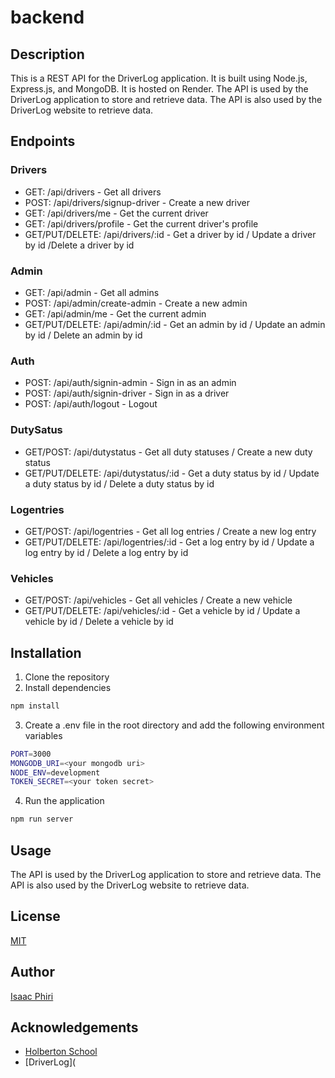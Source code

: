 # backend

## Description

This is a REST API for the DriverLog application. It is built using Node.js, Express.js, and MongoDB. It is hosted on Render. The API is used by the DriverLog application to store and retrieve data. The API is also used by the DriverLog website to retrieve data.

## Endpoints

### Drivers

- GET: /api/drivers - Get all drivers
- POST: /api/drivers/signup-driver - Create a new driver
- GET: /api/drivers/me - Get the current driver
- GET: /api/drivers/profile - Get the current driver's profile
- GET/PUT/DELETE: /api/drivers/:id - Get a driver by id / Update a driver by id /Delete a driver by id

### Admin

- GET: /api/admin - Get all admins
- POST: /api/admin/create-admin - Create a new admin
- GET: /api/admin/me - Get the current admin
- GET/PUT/DELETE: /api/admin/:id - Get an admin by id / Update an admin by id / Delete an admin by id

### Auth

- POST: /api/auth/signin-admin - Sign in as an admin
- POST: /api/auth/signin-driver - Sign in as a driver
- POST: /api/auth/logout - Logout

### DutySatus

- GET/POST: /api/dutystatus - Get all duty statuses / Create a new duty status
- GET/PUT/DELETE: /api/dutystatus/:id - Get a duty status by id / Update a duty status by id / Delete a duty status by id

### Logentries

- GET/POST: /api/logentries - Get all log entries / Create a new log entry
- GET/PUT/DELETE: /api/logentries/:id - Get a log entry by id / Update a log entry by id / Delete a log entry by id

### Vehicles

- GET/POST: /api/vehicles - Get all vehicles / Create a new vehicle
- GET/PUT/DELETE: /api/vehicles/:id - Get a vehicle by id / Update a vehicle by id / Delete a vehicle by id

## Installation

1. Clone the repository
2. Install dependencies

```bash
npm install
```

3. Create a .env file in the root directory and add the following environment variables

```bash
PORT=3000
MONGODB_URI=<your mongodb uri>
NODE_ENV=development
TOKEN_SECRET=<your token secret>
```

4. Run the application

```bash
npm run server
```

## Usage

The API is used by the DriverLog application to store and retrieve data. The API is also used by the DriverLog website to retrieve data.

## License

[MIT](https://choosealicense.com/licenses/mit/)

## Author

[Isaac Phiri](https://github.com/IaacPhiri)

## Acknowledgements

- [Holberton School](https://www.holbertonschool.com/)
- [DriverLog](
